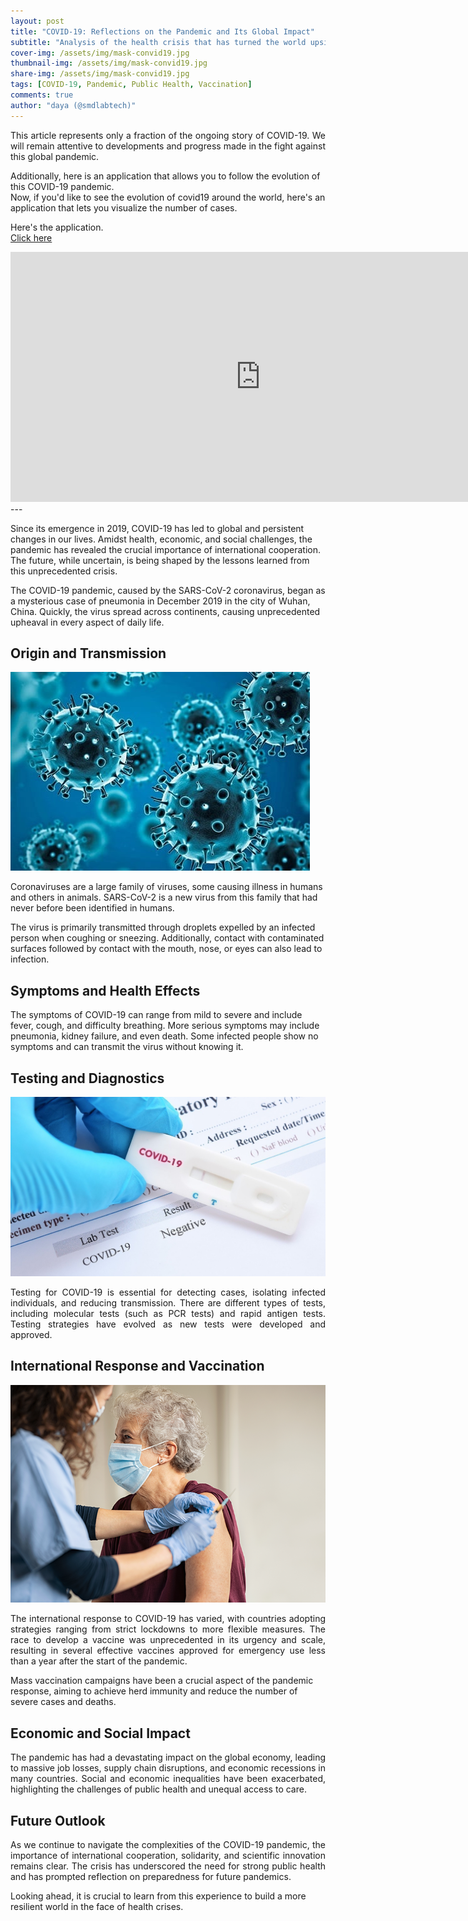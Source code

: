 ```yaml
---
layout: post
title: "COVID-19: Reflections on the Pandemic and Its Global Impact"
subtitle: "Analysis of the health crisis that has turned the world upside down"
cover-img: /assets/img/mask-convid19.jpg
thumbnail-img: /assets/img/mask-convid19.jpg
share-img: /assets/img/mask-convid19.jpg
tags: [COVID-19, Pandemic, Public Health, Vaccination]
comments: true
author: "daya (@smdlabtech)"
---
```


<p style="text-align: justify;"> 
This article represents only a fraction of the ongoing story of COVID-19. We will remain attentive to developments and progress made in the fight against this global pandemic.

Additionally, here is an application that allows you to follow the evolution of this COVID-19 pandemic.  
Now, if you'd like to see the evolution of covid19 around the world, here's an application that lets you visualize the number of cases.
</p>

Here's the application.  
[Click here](https://lookerstudio.google.com/embed/reporting/058ae97f-74ed-4355-b30d-d29fbad12787/page/p_dkr9e3x2fd)


<iframe width="800" height="400" src="https://lookerstudio.google.com/embed/reporting/058ae97f-74ed-4355-b30d-d29fbad12787/page/p_dkr9e3x2fd" frameborder="0" style="border:0" allowfullscreen sandbox="allow-storage-access-by-user-activation allow-scripts allow-same-origin allow-popups allow-popups-to-escape-sandbox"></iframe>
---

<p > Since its emergence in 2019, COVID-19 has led to global and persistent changes in our lives. Amidst health, economic, and social challenges, the pandemic has revealed the crucial importance of international cooperation. The future, while uncertain, is being shaped by the lessons learned from this unprecedented crisis.

The COVID-19 pandemic, caused by the SARS-CoV-2 coronavirus, began as a mysterious case of pneumonia in December 2019 in the city of Wuhan, China. Quickly, the virus spread across continents, causing unprecedented upheaval in every aspect of daily life.
</p>

## Origin and Transmission
![COVID-19 Virus](/assets/img/coronavirus.jpg)

Coronaviruses are a large family of viruses, some causing illness in humans and others in animals. SARS-CoV-2 is a new virus from this family that had never before been identified in humans.

The virus is primarily transmitted through droplets expelled by an infected person when coughing or sneezing. Additionally, contact with contaminated surfaces followed by contact with the mouth, nose, or eyes can also lead to infection.

## Symptoms and Health Effects

The symptoms of COVID-19 can range from mild to severe and include fever, cough, and difficulty breathing. More serious symptoms may include pneumonia, kidney failure, and even death. Some infected people show no symptoms and can transmit the virus without knowing it.



## Testing and Diagnostics
![Rapid COVID-19 Test](/assets/img/test-rapide-covid.jpg)

<p style="text-align: justify;"> 
Testing for COVID-19 is essential for detecting cases, isolating infected individuals, and reducing transmission. There are different types of tests, including molecular tests (such as PCR tests) and rapid antigen tests. Testing strategies have evolved as new tests were developed and approved.
</p>

## International Response and Vaccination
![Rapid COVID-19 Test](/assets/img/vaccination_et_covid.png)

<p style="text-align: justify;"> 
The international response to COVID-19 has varied, with countries adopting strategies ranging from strict lockdowns to more flexible measures. The race to develop a vaccine was unprecedented in its urgency and scale, resulting in several effective vaccines approved for emergency use less than a year after the start of the pandemic.

Mass vaccination campaigns have been a crucial aspect of the pandemic response, aiming to achieve herd immunity and reduce the number of severe cases and deaths.
</p>

## Economic and Social Impact

<p style="text-align: justify;"> 
The pandemic has had a devastating impact on the global economy, leading to massive job losses, supply chain disruptions, and economic recessions in many countries. Social and economic inequalities have been exacerbated, highlighting the challenges of public health and unequal access to care.
</p>

## Future Outlook

<p style="text-align: justify;"> 
As we continue to navigate the complexities of the COVID-19 pandemic, the importance of international cooperation, solidarity, and scientific innovation remains clear. The crisis has underscored the need for strong public health and has prompted reflection on preparedness for future pandemics.

Looking ahead, it is crucial to learn from this experience to build a more resilient world in the face of health crises.
</p>
